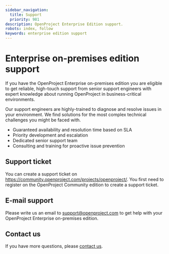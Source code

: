 ```yaml
---
sidebar_navigation:
  title: Support
  priority: 981
description: OpenProject Enterprise Edition support.
robots: index, follow
keywords: enterprise edition support
---
```

# Enterprise on-premises edition support

If you have the OpenProject Enterprise on-premises edition you are eligible to get reliable, high-touch support from senior support engineers with expert knowledge about running OpenProject in business-critical environments.

Our support engineers are highly-trained to diagnose and resolve  issues in your environment. We find solutions for the most complex technical challenges you might be faced with.

- Guaranteed availability and resolution time based on SLA
- Priority development and escalation
- Dedicated senior support team
- Consulting and training for proactive issue prevention

## Support ticket

You can create a support ticket on https://community.openproject.com/projects/openproject/. You first need to register on the OpenProject Community edition to create a support ticket.

## E-mail support

Please write us an email to support@openproject.com to get help with your OpenProject Enterprise on-premises edition.

## Contact us

If you have more questions, please [contact us](https://www.openproject.org/contact-us/).
